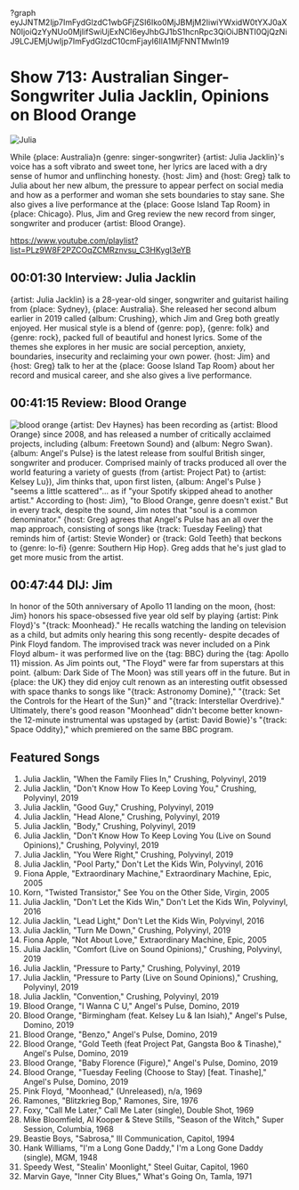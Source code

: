 ?graph eyJJNTM2Ijp7ImFydGlzdC1wbGFjZSI6Iko0MjJBMjM2IiwiYWxidW0tYXJ0aXN0IjoiQzYyNUo0MjIifSwiUjExNCI6eyJhbGJ1bS1hcnRpc3QiOiJBNTI0QjQzNiJ9LCJEMjUwIjp7ImFydGlzdC10cmFjayI6IlA1MjFNNTMwIn19

# Show 713: Australian Singer-Songwriter Julia Jacklin, Opinions on Blood Orange

![Julia](https://sound-images.s3.amazonaws.com/images/2019/julia_j.jpg)

While {place: Australia}n {genre: singer-songwriter} {artist: Julia Jacklin}'s voice has a soft vibrato and sweet tone, her lyrics are laced with a dry sense of humor and unflinching honesty. {host: Jim} and {host: Greg} talk to Julia about her new album, the pressure to appear perfect on social media and how as a performer and woman she sets boundaries to stay sane. She also gives a live performance at the {place: Goose Island Tap Room} in {place: Chicago}. Plus, Jim and Greg review the new record from singer, songwriter and producer {artist: Blood Orange}.

https://www.youtube.com/playlist?list=PLz9W8F2PZCOqZCMRznvsu_C3HKygI3eYB

## 00:01:30 Interview: Julia Jacklin

{artist: Julia Jacklin} is a 28-year-old singer, songwriter and guitarist hailing from {place: Sydney}, {place: Australia}. She released her second album earlier in 2019 called {album: Crushing}, which Jim and Greg both greatly enjoyed. Her musical style is a blend of {genre: pop}, {genre: folk} and {genre: rock}, packed full of beautiful and honest lyrics. Some of the themes she explores in her music are social perception, anxiety, boundaries, insecurity and reclaiming your own power. {host: Jim} and {host: Greg} talk to her at the {place: Goose Island Tap Room} about her record and musical career, and she also gives a live performance.


## 00:41:15 Review: Blood Orange
![blood orange](https://s3.amazonaws.com/sound-images/images/2019/angels-pulse-1.jpg)
{artist: Dev Haynes} has been recording as {artist: Blood Orange} since 2008, and has released a number of critically acclaimed projects, including {album: Freetown Sound} and {album: Negro Swan}. {album: Angel's Pulse} is the latest release from soulful British singer, songwriter and producer. Comprised mainly of tracks produced all over the world featuring a variety of guests (from {artist: Project Pat} to {artist: Kelsey Lu}), Jim thinks that, upon first listen, {album: Angel's Pulse } "seems a little scattered"... as if "your Spotify skipped ahead to another artist."  According to {host: Jim}, "to Blood Orange, genre doesn't exist." But in every track, despite the sound, Jim notes that "soul is a common denominator." {host: Greg} agrees that Angel's Pulse has an all over the map approach, consisting of songs like {track: Tuesday Feeling} that reminds him of {artist: Stevie Wonder} or {track: Gold Teeth} that beckons to {genre: lo-fi} {genre: Southern Hip Hop}. Greg adds that he's just glad to get more music from the artist. 

## 00:47:44 DIJ: Jim
In honor of the 50th anniversary of Apollo 11 landing on the moon, {host: Jim} honors his space-obsessed five year old self by playing {artist: Pink Floyd}'s "{track: Moonhead}." He recalls watching the landing on television as a child, but admits only hearing this song recently- despite decades of Pink Floyd fandom. The improvised track was never included on a Pink Floyd album- it was performed live on the {tag: BBC} during the {tag: Apollo 11} mission. As Jim points out, "The Floyd" were far from superstars at this point. {album: Dark Side of The Moon} was still years off in the future. But in {place: the UK} they did enjoy cult renown as an interesting outfit obsessed with space thanks to songs like "{track: Astronomy Domine}," "{track: Set the Controls for the Heart of the Sun}" and "{track: Interstellar Overdrive}."
Ultimately, there's good reason "Moonhead" didn't become better known- the 12-minute instrumental was upstaged by {artist: David Bowie}'s "{track: Space Oddity}," which premiered on the same BBC program.
 

## Featured Songs
1. Julia Jacklin, "When the Family Flies In," Crushing, Polyvinyl, 2019
1. Julia Jacklin, "Don't Know How To Keep Loving You," Crushing, Polyvinyl, 2019
1. Julia Jacklin, "Good Guy," Crushing, Polyvinyl, 2019
1. Julia Jacklin, "Head Alone," Crushing, Polyvinyl, 2019
1. Julia Jacklin, "Body," Crushing, Polyvinyl, 2019
1. Julia Jacklin, "Don't Know How To Keep Loving You (Live on Sound Opinions)," Crushing, Polyvinyl, 2019
1. Julia Jacklin, "You Were Right," Crushing, Polyvinyl, 2019
1. Julia Jacklin, "Pool Party," Don't Let the Kids Win, Polyvinyl, 2016
1. Fiona Apple, "Extraordinary Machine," Extraordinary Machine, Epic, 2005
1. Korn, "Twisted Transistor," See You on the Other Side, Virgin, 2005
1. Julia Jacklin, "Don't Let the Kids Win," Don't Let the Kids Win, Polyvinyl, 2016
1. Julia Jacklin, "Lead Light," Don't Let the Kids Win, Polyvinyl, 2016
1. Julia Jacklin, "Turn Me Down," Crushing, Polyvinyl, 2019
1. Fiona Apple, "Not About Love," Extraordinary Machine, Epic, 2005
1. Julia Jacklin, "Comfort (Live on Sound Opinions)," Crushing, Polyvinyl, 2019
1. Julia Jacklin, "Pressure to Party," Crushing, Polyvinyl, 2019
1. Julia Jacklin, "Pressure to Party (Live on Sound Opinions)," Crushing, Polyvinyl, 2019
1. Julia Jacklin, "Convention," Crushing, Polyvinyl, 2019
1. Blood Orange, "I Wanna C U," Angel's Pulse, Domino, 2019
1. Blood Orange, "Birmingham (feat. Kelsey Lu & Ian Isiah)," Angel's Pulse, Domino, 2019
1. Blood Orange, "Benzo," Angel's Pulse, Domino, 2019
1. Blood Orange, "Gold Teeth (feat Project Pat, Gangsta Boo & Tinashe)," Angel's Pulse, Domino, 2019
1. Blood Orange, "Baby Florence (Figure)," Angel's Pulse, Domino, 2019
1. Blood Orange, "Tuesday Feeling (Choose to Stay) [feat. Tinashe]," Angel's Pulse, Domino, 2019
1. Pink Floyd, "Moonhead," (Unreleased), n/a, 1969
1. Ramones, "Blitzkrieg Bop," Ramones, Sire, 1976
1. Foxy, "Call Me Later," Call Me Later (single), Double Shot, 1969
1. Mike Bloomfield, Al Kooper & Steve Stills, "Season of the Witch," Super Session, Columbia, 1968
1. Beastie Boys, "Sabrosa," Ill Communication, Capitol, 1994
1. Hank Williams, "I'm a Long Gone Daddy," I'm a Long Gone Daddy (single), MGM, 1948
1. Speedy West, "Stealin' Moonlight," Steel Guitar, Capitol, 1960
1. Marvin Gaye, "Inner City Blues," What's Going On, Tamla, 1971
